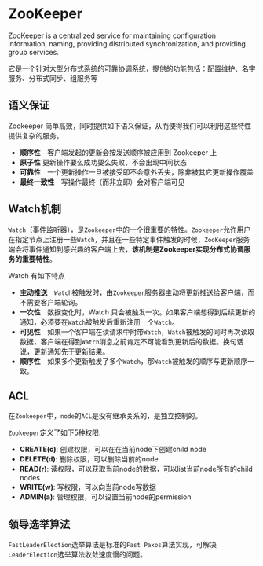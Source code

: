 # ZooKeeper

ZooKeeper is a centralized service for maintaining configuration information, naming, providing distributed synchronization, and providing group services.

它是一个针对大型分布式系统的可靠协调系统，提供的功能包括：配置维护、名字服务、分布式同步、组服务等


## 语义保证

Zookeeper 简单高效，同时提供如下语义保证，从而使得我们可以利用这些特性提供复杂的服务。

- **顺序性**　客户端发起的更新会按发送顺序被应用到 Zookeeper 上
- **原子性** 更新操作要么成功要么失败，不会出现中间状态
- **可靠性**　一个更新操作一旦被接受即不会意外丢失，除非被其它更新操作覆盖
- **最终一致性**　写操作最终（而非立即）会对客户端可见

## Watch机制

`Watch`（事件监听器），是`Zookeeper`中的一个很重要的特性。`Zookeeper`允许用户在指定节点上注册一些`Watch`，并且在一些特定事件触发的时候，`ZooKeeper`服务端会将事件通知到感兴趣的客户端上去，**该机制是Zookeeper实现分布式协调服务的重要特性**。

Watch 有如下特点

- **主动推送**　`Watch`被触发时，由`Zookeeper`服务器主动将更新推送给客户端，而不需要客户端轮询。
- **一次性**　数据变化时，Watch 只会被触发一次。如果客户端想得到后续更新的通知，必须要在`Watch`被触发后重新注册一个`Watch`。
- **可见性**　如果一个客户端在读请求中附带`Watch`，`Watch`被触发的同时再次读取数据，客户端在得到`Watch`消息之前肯定不可能看到更新后的数据。换句话说，更新通知先于更新结果。
- **顺序性**　如果多个更新触发了多个`Watch`，那`Watch`被触发的顺序与更新顺序一致。

## ACL

在`Zookeeper`中，`node`的`ACL`是没有继承关系的，是独立控制的。

`Zookeeper`定义了如下5种权限:
- **CREATE(c)**: 创建权限，可以在在当前node下创建child node
- **DELETE(d)**: 删除权限，可以删除当前的node
- **READ(r)**: 读权限，可以获取当前node的数据，可以list当前node所有的child nodes
- **WRITE(w)**: 写权限，可以向当前node写数据
- **ADMIN(a)**: 管理权限，可以设置当前node的permission

## 领导选举算法

`FastLeaderElection`选举算法是标准的`Fast Paxos`算法实现，可解决`LeaderElection`选举算法收敛速度慢的问题。

